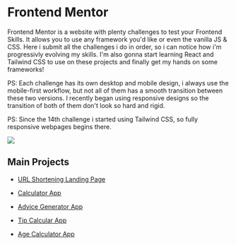 # Frontend Mentor

Frontend Mentor is a website with plenty challenges to test your Frontend Skills. It allows you to use any framework you'd like or even the vanilla JS & CSS. Here i submit all the challenges i do in order, so i can notice how i'm progressivly evolving my skills. I'm also gonna start learning React and Tailwind CSS to use on these projects and finally get my hands on some frameworks!

PS: Each challenge has its own desktop and mobile design, i always use the mobile-first workflow, but not all of them has a smooth transition between these two versions. I recently began using responsive designs so the transition of both of them don't look so hard and rigid.

PS: Since the 14th challenge i started using Tailwind CSS, so fully responsive webpages begins there.

<a href="https://www.frontendmentor.io/profile/gutoPsilva" rel="external">
  <img src="https://img.shields.io/static/v1?style=for-the-badge&message=Frontend+Mentor&color=3F54A3&logo=Frontend+Mentor&logoColor=FFFFFF&label=">
</a>

## Main Projects

- <a href="https://shortly-gutopsilva.netlify.app/">URL Shortening Landing Page</a>

- <a href="https://gutopsilva-calculator-app.netlify.app/">Calculator App</a> 

- <a href="https://gutopsilva.github.io/FrontEnd-Mentor/016.%20advice-generator-app-main/dist/index.html">Advice Generator App</a>

- <a href="https://gutopsilva.github.io/FrontEnd-Mentor/009.%20tip-calculator-app-main/index.html">Tip Calcular App</a>

- <a href="https://gutopsilva.github.io/FrontEnd-Mentor/005.%20age-calculator-app-main/index.html">Age Calculator App</a>
